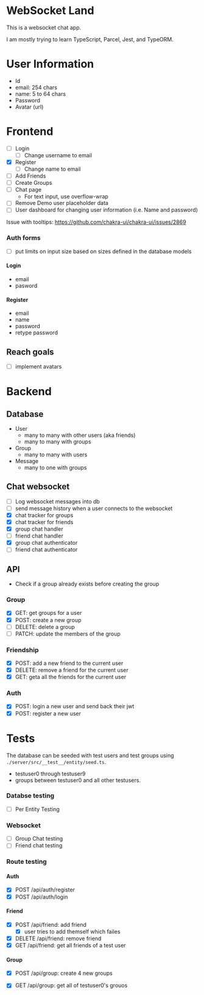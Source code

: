 # WebSocket Land

This is a websocket chat app.

I am mostly trying to learn TypeScript, Parcel, Jest, and TypeORM.

# User Information

* Id
* email: 254 chars 
* name: 5 to 64 chars
* Password 
* Avatar (url)

# Frontend

- [ ] Login
    * [ ] Change username to email
- [x] Register
    * [ ] Change name to email
- [ ] Add Friends
- [ ] Create Groups
- [ ] Chat page
    - For text input, use overflow-wrap
- [ ] Remove Demo user placeholder data
- [ ] User dashboard for changing user information (i.e. Name and password)

Issue with tooltips: https://github.com/chakra-ui/chakra-ui/issues/2869

### Auth forms

* [ ] put limits on input size based on sizes defined in the database models 

#### Login
* email
* pasword

#### Register
* email
* name 
* password
* retype password

## Reach goals
- [ ] implement avatars

# Backend

## Database

* User
    - many to many with other users (aka friends)
    - many to many with groups
* Group
    - many to many with users
* Message
    - many to one with groups

## Chat websocket

- [ ] Log websocket messages into db
- [ ] send message history when a user connects to the websocket
- [x] chat tracker for groups
- [x] chat tracker for friends
- [x] group chat handler
- [ ] friend chat handler
- [x] group chat authenticator
- [ ] friend chat authenticator

## API

* Check if a group already exists before creating the group

### Group

- [x] GET: get groups for a user
- [x] POST: create a new group
- [ ] DELETE: delete a group
- [ ] PATCH: update the members of the group

### Friendship
- [x] POST: add a new friend to the current user
- [x] DELETE: remove a friend for the current user
- [x] GET: geta all the friends for the current user

### Auth
- [x] POST: login a new user and send back their jwt
- [x] POST: register a new user

# Tests

The database can be seeded with test users and test groups using `./server/src/__test__/entity/seed.ts`.
* testuser0 through testuser9
* groups between testuser0 and all other testusers.

### Databse testing

- [ ] Per Entity Testing

### Websocket

- [ ] Group Chat testing
- [ ] Friend chat testing

### Route testing

#### Auth

- [x] POST /api/auth/register
- [x] POST /api/auth/login 

#### Friend

- [x] POST /api/friend: add friend
    - [x] user tries to add themself which failes
- [x] DELETE /api/friend: remove friend
- [x] GET /api/friend: get all friends of a test user

#### Group

- [x] POST /api/group: create 4 new groups
- [x] GET /api/group: get all of testuser0's grouos 

